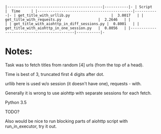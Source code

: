 `
|--------------------------------------------|-----------|-
| Script                                     |  Time     |
|--------------------------------------------|-----------|-
| get_title_with_urllib.py                   |  3.0017   |
| get_title_with_requests.py                 |  2.2646   |
|                                                        |
| get_title_with_aiohttp_in_diff_sessions.py |  0.8001   |
| get_title_with_aiohttp_in_one_session.py   |  0.8056   |
|--------------------------------------------|-----------|-
`

Notes:
======
Task was to fetch titles from random [4] urls (from the top of a head).

Time is best of 3, truncated first 4 digits after dot.

urllib here is used w/o session (it doesn't have one), requests - with.

Generally it is wrong to use aiohttp with separate sessions for each fetch.

Python 3.5


TODO?

Also would be nice to run blocking parts of aiohttp script with run_in_executor, try it out.
